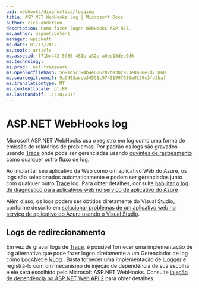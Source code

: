 ```yaml
---
uid: webhooks/diagnostics/logging
title: ASP.NET WebHooks log | Microsoft Docs
author: rick-anderson
description: Como fazer logon WebHooks ASP.NET.
ms.author: aspnetcontent
manager: wpickett
ms.date: 01/17/2012
ms.topic: article
ms.assetid: f71bc442-5f80-481b-a32c-a0ec18dee9d6
ms.technology: 
ms.prod: .net-framework
ms.openlocfilehash: 5691d5c394b4e606282ba302953e8a06e7d73860
ms.sourcegitcommit: 9a9483aceb34591c97451997036a9120c3fe2baf
ms.translationtype: MT
ms.contentlocale: pt-BR
ms.lasthandoff: 11/10/2017
---
```

# <a name="aspnet-webhooks-logging"></a>ASP.NET WebHooks log

Microsoft ASP.NET WebHooks usa o registro em log como uma forma de emissão de relatórios de problemas. Por padrão os logs são gravados usando [Trace](https://msdn.microsoft.com/en-us/library/system.diagnostics.trace) onde pode ser gerenciadas usando [ouvintes de rastreamento](https://msdn.microsoft.com/en-us/library/system.diagnostics.tracelistener.aspx) como qualquer outro fluxo de log.

Ao implantar seu aplicativo da Web como um aplicativo Web do Azure, os logs são selecionados automaticamente e podem ser gerenciados junto com qualquer outro [Trace](https://msdn.microsoft.com/en-us/library/system.diagnostics.trace) log. Para obter detalhes, consulte [habilitar o log de diagnóstico para aplicativos web no serviço de aplicativo do Azure](https://azure.microsoft.com/en-us/documentation/articles/web-sites-enable-diagnostic-log/)

Além disso, os logs podem ser obtidos diretamente do Visual Studio, conforme descrito em [solucionar problemas de um aplicativo web no serviço de aplicativo do Azure usando o Visual Studio](https://azure.microsoft.com/en-us/documentation/articles/web-sites-dotnet-troubleshoot-visual-studio/#webserverlogs).

## <a name="redirecting-logs"></a>Logs de redirecionamento

Em vez de gravar logs de [Trace](https://msdn.microsoft.com/en-us/library/system.diagnostics.trace), é possível fornecer uma implementação de log alternativo que pode fazer logon diretamente a um Gerenciador de log como [Log4Net](http://logging.apache.org/log4net/) e [NLog ](http://nlog-project.org/). Basta fornecer uma implementação de [ILogger](https://github.com/aspnet/WebHooks/blob/master/src/Microsoft.AspNet.WebHooks.Common/Diagnostics/ILogger.cs) e registrá-lo com um mecanismo de injeção de dependência de sua escolha e ele será escolhido pelo Microsoft ASP.NET WebHooks. Consulte [injeção de dependência no ASP.NET Web API 2](https://www.asp.net/web-api/overview/advanced/dependency-injection) para obter detalhes.
